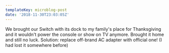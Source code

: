 ```yaml
---
templateKey: microblog-post
date: '2018-11-30T23:03:05Z'
---
```


We brought our Switch with its dock to my family's place for Thanksgiving and it wouldn't power the console or show on TV anymore. Brought it home and still no luck. Solution: replace off-brand AC adapter with official one! (I had lost it somewhere before)

